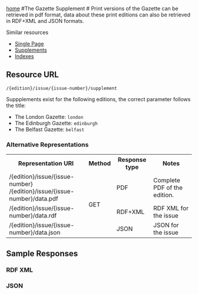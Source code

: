 [home](../home.md)
#The Gazette Supplement #
Print versions of the Gazette can be retrieved in pdf format, data about these print editions can also be retrieved in RDF+XML and JSON formats.

Similar resources

- [Single Page](page.md)
- [Supplements](supplement.md)
- [Indexes](index.md)


## Resource URL ##

`/{edition}/issue/{issue-number}/supplement`

Suppplements exist for the following editions, the correct parameter follows the title:

- The London Gazette: `london`
- The Edinburgh Gazette: `edinburgh`
- The Belfast Gazette: `belfast`



### Alternative Representations ###

<table>
<tr>
<th>Representation URI</th>
<th>Method</th>
<th>Response type</th>
<th>Notes</th>
</tr>
<tr>
<td>/{edition}/issue/{issue-number}<br />/{edition}/issue/{issue-number}/data.pdf</td>
<td rowspan=3>GET</td>
<td>PDF</td>
<td>Complete PDF of the edition.</td>
</tr>
<tr>
<td>/{edition}/issue/{issue-number}/data.rdf</td>
<td>RDF+XML</td>
<td>RDF XML for the issue</td>
</tr>
<tr>
<td>/{edition}/issue/{issue-number}/data.json</td>
<td>JSON</td>
<td>JSON for the issue</td>
</tr>
</table>

## Sample Responses ##

### RDF XML ###

### JSON ###